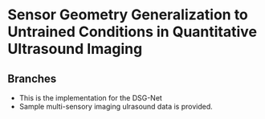 # Sensor Geometry Generalization to Untrained Conditions in Quantitative Ultrasound Imaging
## Branches
- This is the implementation for the DSG-Net
- Sample multi-sensory imaging ulrasound data is provided.
